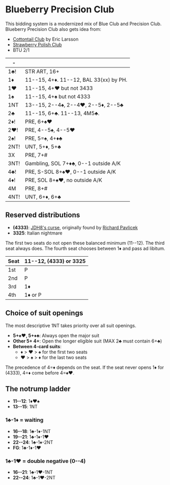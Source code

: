 # Blueberry Precision Club

This bidding system is a modernized mix of Blue Club and Precision Club.
Blueberry Precision Club also gets idea from:

- [Cottontail Club](https://github.com/Egroegw/Kaninklover) by Eric Larsson
- [Strawberry Polish Club](WJ.md)
- BTU 2/1

|  -   |   |
|------|---|
| 1♣!  | STR ART, 16+
| 1♦   | 11--15, 4+♦.  11--12, BAL 33(xx) by PH.
| 1♥   | 11--15, 4+♥ but not 3433
| 1♠   | 11--15, 4+♠ but not 4333
| 1NT  | 13--15, 2--4♠, 2--4♥, 2--5♦, 2--5♣
| 2♣   | 11--15, 6+♣.  11--13, 4M5♣.
| 2♦!  | PRE, 6+♠♥
| 2♥!  | PRE, 4--5♠, 4--5♥
| 2♠!  | PRE, 5=♠, 4+♦♣
| 2NT! | UNT, 5+♦, 5+♣
| 3X   | PRE, 7+#
| 3NT! | Gambling, SOL 7+♦♣, 0--1 outside A/K
| 4♣!  | PRE, S-SOL 8+♠♥, 0--1 outside A/K
| 4♦!  | PRE, SOL 8+♠♥, no outside A/K
| 4M   | PRE, 8+#
| 4NT! | UNT, 6+♦, 6+♣

## Reserved distributions

- **(4333)**: [JDH8's curse][curse], originally found by [Richard Pavlicek][rpbridge]
- **3325**: Italian nightmare

[curse]: https://jdh8.com/curse-of-4333/
[rpbridge]: http://www.rpbridge.net/8j05.htm

The first two seats do not open these balanced minimum (11--12).  The third seat
always does.  The fourth seat chooses between 1♦ and pass ad libitum.

| Seat | 11--12, (4333) or 3325 |
|------|------------------------|
| 1st  | P
| 2nd  | P
| 3rd  | 1♦
| 4th  | 1♦ or P

## Choice of suit openings

The most descriptive 1NT takes priority over all suit openings.

- **5+♠♥, 5+♦♣**: Always open the major suit
- **Other 5+ 4+**: Open the longer eligible suit (MAX 2♣ must contain 6+♣)
- **Between 4-card suits**:
  - ♦ > ♥ > ♠ for the first two seats
  - ♥ > ♠ > ♦ for the last two seats

The precedence of 4=♦ depends on the seat.  If the seat never opens 1♦ for
(4333), 4=♦ come before 4=♠♥.

## The notrump ladder

- **11--12**: 1♦♥♠
- **13--15**: 1NT

### 1♣-1♦ = waiting

- **16--18**: 1♣-1♦-1NT
- **19--21**: 1♣-1♦-1♥
- **22--24**: 1♣-1♦-2NT
- **FG**: 1♣-1♦-1♥

### 1♣-1♥ = double negative (0--4)

- **16--21**: 1♣-1♥-1NT
- **22--24**: 1♣-1♥-2NT
